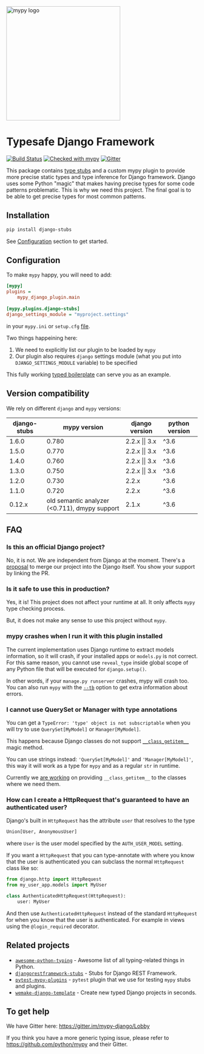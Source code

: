 <img src="http://mypy-lang.org/static/mypy_light.svg" alt="mypy logo" width="300px"/>

# Typesafe Django Framework

[![Build Status](https://travis-ci.com/typeddjango/django-stubs.svg?branch=master)](https://travis-ci.com/typeddjango/django-stubs)
[![Checked with mypy](http://www.mypy-lang.org/static/mypy_badge.svg)](http://mypy-lang.org/)
[![Gitter](https://badges.gitter.im/mypy-django/Lobby.svg)](https://gitter.im/mypy-django/Lobby)

This package contains [type stubs](https://www.python.org/dev/peps/pep-0561/) and a custom mypy plugin to provide more precise static types and type inference for Django framework. Django uses some Python "magic" that makes having precise types for some code patterns problematic. This is why we need this project. The final goal is to be able to get precise types for most common patterns.


## Installation

```bash
pip install django-stubs
```

See [Configuration](#configuration) section to get started.


## Configuration

To make `mypy` happy, you will need to add:

```ini
[mypy]
plugins =
    mypy_django_plugin.main
    
[mypy.plugins.django-stubs]
django_settings_module = "myproject.settings"
```

in your `mypy.ini` or `setup.cfg` [file](https://mypy.readthedocs.io/en/latest/config_file.html).

Two things happeining here:

1. We need to explicitly list our plugin to be loaded by `mypy`
2. Our plugin also requires `django` settings module (what you put into `DJANGO_SETTINGS_MODULE` variable) to be specified

This fully working [typed boilerplate](https://github.com/wemake-services/wemake-django-template) can serve you as an example.


## Version compatibility

We rely on different `django` and `mypy` versions:

| django-stubs | mypy version | django version | python version
| ------------ | ---- | ---- | ---- |
| 1.6.0 | 0.780 | 2.2.x \|\| 3.x | ^3.6
| 1.5.0 | 0.770 | 2.2.x \|\| 3.x | ^3.6
| 1.4.0 | 0.760 | 2.2.x \|\| 3.x | ^3.6
| 1.3.0 | 0.750 | 2.2.x \|\| 3.x | ^3.6
| 1.2.0 | 0.730 | 2.2.x | ^3.6
| 1.1.0 | 0.720 | 2.2.x | ^3.6
| 0.12.x | old semantic analyzer (<0.711), dmypy support | 2.1.x | ^3.6


## FAQ

### Is this an official Django project?

No, it is not. We are independent from Django at the moment.
There's a [proposal](https://github.com/django/deps/pull/65) to merge our project into the Django itself.
You show your support by linking the PR.

### Is it safe to use this in production?

Yes, it is! This project does not affect your runtime at all.
It only affects `mypy` type checking process.

But, it does not make any sense to use this project without `mypy`.

### mypy crashes when I run it with this plugin installed

The current implementation uses Django runtime to extract models information, so it will crash, if your installed apps or `models.py` is not correct. For this same reason, you cannot use `reveal_type` inside global scope of any Python file that will be executed for `django.setup()`. 

In other words, if your `manage.py runserver` crashes, mypy will crash too. 
You can also run `mypy` with the [`--tb`](https://mypy.readthedocs.io/en/stable/command_line.html#cmdoption-mypy-show-traceback)
option to get extra information about errors.

### I cannot use QuerySet or Manager with type annotations

You can get a `TypeError: 'type' object is not subscriptable` 
when you will try to use `QuerySet[MyModel]` or `Manager[MyModel]`.

This happens because Django classes do not support [`__class_getitem__`](https://www.python.org/dev/peps/pep-0560/#class-getitem) magic method.

You can use strings instead: `'QuerySet[MyModel]'` and `'Manager[MyModel]'`, this way it will work as a type for `mypy` and as a regular `str` in runtime.

Currently we [are working](https://github.com/django/django/pull/12405) on providing `__class_getitem__` to the classes where we need them.

### How can I create a HttpRequest that's guaranteed to have an authenticated user?

Django's built in `HttpRequest` has the attribute `user` that resolves to the type
```python
Union[User, AnonymousUser]
```
where `User` is the user model specified by the `AUTH_USER_MODEL` setting.

If you want a `HttpRequest` that you can type-annotate with where you know that the user is authenticated you can subclass the normal `HttpRequest` class like so:
```python
from django.http import HttpRequest
from my_user_app.models import MyUser

class AuthenticatedHttpRequest(HttpRequest):
    user: MyUser
```

And then use `AuthenticatedHttpRequest` instead of the standard `HttpRequest` for when you know that the user is authenticated. For example in views using the `@login_required` decorator.


## Related projects

- [`awesome-python-typing`](https://github.com/typeddjango/awesome-python-typing) - Awesome list of all typing-related things in Python.
- [`djangorestframework-stubs`](https://github.com/typeddjango/djangorestframework-stubs) - Stubs for Django REST Framework.
- [`pytest-mypy-plugins`](https://github.com/typeddjango/pytest-mypy-plugins) - `pytest` plugin that we use for testing `mypy` stubs and plugins.
- [`wemake-django-template`](https://github.com/wemake-services/wemake-django-template) - Create new typed Django projects in seconds.



## To get help

We have Gitter here: <https://gitter.im/mypy-django/Lobby>

If you think you have a more generic typing issue, please refer to <https://github.com/python/mypy> and their Gitter.
